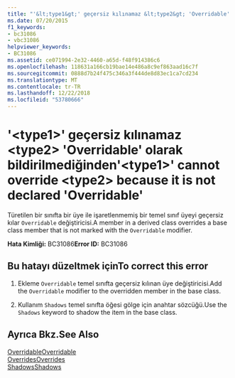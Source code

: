 ```yaml
---
title: "'&lt;type1&gt;' geçersiz kılınamaz &lt;type2&gt; 'Overridable' olarak bildirilmediğinden"
ms.date: 07/20/2015
f1_keywords:
- bc31086
- vbc31086
helpviewer_keywords:
- BC31086
ms.assetid: ce071994-2e32-4460-a65d-f48f914386c6
ms.openlocfilehash: 118631a166cb19bae14e486a8c9ef863aad16c7f
ms.sourcegitcommit: 0888d7b24f475c346a3f444de8d83ec1ca7cd234
ms.translationtype: MT
ms.contentlocale: tr-TR
ms.lasthandoff: 12/22/2018
ms.locfileid: "53780666"
---
```

# <a name="lttype1gt-cannot-override-lttype2gt-because-it-is-not-declared-overridable"></a><span data-ttu-id="07118-102">'&lt;type1&gt;' geçersiz kılınamaz &lt;type2&gt; 'Overridable' olarak bildirilmediğinden</span><span class="sxs-lookup"><span data-stu-id="07118-102">'&lt;type1&gt;' cannot override &lt;type2&gt; because it is not declared 'Overridable'</span></span>
<span data-ttu-id="07118-103">Türetilen bir sınıfta bir üye ile işaretlenmemiş bir temel sınıf üyeyi geçersiz kılar `Overridable` değiştiricisi.</span><span class="sxs-lookup"><span data-stu-id="07118-103">A member in a derived class overrides a base class member that is not marked with the `Overridable` modifier.</span></span>  
  
 <span data-ttu-id="07118-104">**Hata Kimliği:** BC31086</span><span class="sxs-lookup"><span data-stu-id="07118-104">**Error ID:** BC31086</span></span>  
  
## <a name="to-correct-this-error"></a><span data-ttu-id="07118-105">Bu hatayı düzeltmek için</span><span class="sxs-lookup"><span data-stu-id="07118-105">To correct this error</span></span>  
  
1.  <span data-ttu-id="07118-106">Ekleme `Overridable` temel sınıfta geçersiz kılınan üye değiştiricisi.</span><span class="sxs-lookup"><span data-stu-id="07118-106">Add the `Overridable` modifier to the overridden member in the base class.</span></span>  
  
2.  <span data-ttu-id="07118-107">Kullanım `Shadows` temel sınıfta öğesi gölge için anahtar sözcüğü.</span><span class="sxs-lookup"><span data-stu-id="07118-107">Use the `Shadows` keyword to shadow the item in the base class.</span></span>  
  
## <a name="see-also"></a><span data-ttu-id="07118-108">Ayrıca Bkz.</span><span class="sxs-lookup"><span data-stu-id="07118-108">See Also</span></span>  
 [<span data-ttu-id="07118-109">Overridable</span><span class="sxs-lookup"><span data-stu-id="07118-109">Overridable</span></span>](../../visual-basic/language-reference/modifiers/overridable.md)  
 [<span data-ttu-id="07118-110">Overrides</span><span class="sxs-lookup"><span data-stu-id="07118-110">Overrides</span></span>](../../visual-basic/language-reference/modifiers/overrides.md)  
 [<span data-ttu-id="07118-111">Shadows</span><span class="sxs-lookup"><span data-stu-id="07118-111">Shadows</span></span>](../../visual-basic/language-reference/modifiers/shadows.md)
